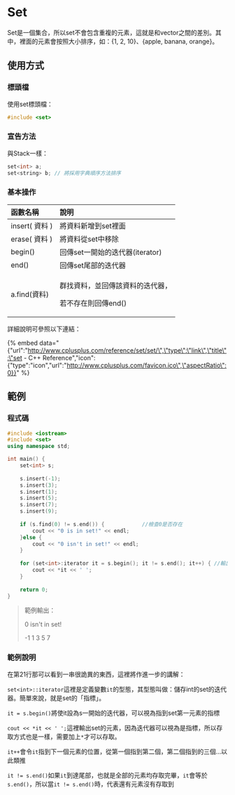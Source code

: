 # Set

Set是一個集合，所以set不會包含重複的元素，這就是和vector之間的差別。其中，裡面的元素會按照大小排序，如：{1, 2, 10}、{apple, banana, orange}。

## 使用方式

### 標頭檔

使用set標頭檔：

```cpp
#include <set>
```

### 宣告方法

與Stack一樣：

```cpp
set<int> a;
set<string> b; // 將採用字典順序方法排序
```

### 基本操作

<table>
  <thead>
    <tr>
      <th style="text-align:left">函數名稱</th>
      <th style="text-align:left">說明</th>
    </tr>
  </thead>
  <tbody>
    <tr>
      <td style="text-align:left">insert( 資料 )</td>
      <td style="text-align:left">將資料新增到set裡面</td>
    </tr>
    <tr>
      <td style="text-align:left">erase( 資料 )</td>
      <td style="text-align:left">將資料從set中移除</td>
    </tr>
    <tr>
      <td style="text-align:left">begin()</td>
      <td style="text-align:left">回傳set一開始的迭代器(iterator)</td>
    </tr>
    <tr>
      <td style="text-align:left">end()</td>
      <td style="text-align:left">回傳set尾部的迭代器</td>
    </tr>
    <tr>
      <td style="text-align:left">a.find(資料)</td>
      <td style="text-align:left">
        <p>群找資料，並回傳該資料的迭代器，</p>
        <p>若不存在則回傳end()</p>
      </td>
    </tr>
  </tbody>
</table>詳細說明可參照以下連結：

{% embed data="{\"url\":\"http://www.cplusplus.com/reference/set/set/\",\"type\":\"link\",\"title\":\"set - C++ Reference\",\"icon\":{\"type\":\"icon\",\"url\":\"http://www.cplusplus.com/favicon.ico\",\"aspectRatio\":0}}" %}

## 範例

### 程式碼

```cpp
#include <iostream>
#include <set>
using namespace std;

int main() {
    set<int> s;
    
    s.insert(-1);
    s.insert(3);
    s.insert(1);
    s.insert(5);
    s.insert(7);
    s.insert(9);
    
    if (s.find(0) != s.end()) {            //檢查0是否存在
        cout << "0 is in set!" << endl;
    }else {
        cout << "0 isn't in set!" << endl;
    }
    
    for (set<int>:iterator it = s.begin(); it != s.end(); it++) { //輸出set裡的資料
        cout << *it << ' ';
    }
    
    return 0;
}
```

> 範例輸出：
>
> 0 isn't in set!
>
> -1 1 3 5 7

### 範例說明

在第21行那可以看到一串很詭異的東西，這裡將作進一步的講解：

`set<int>::iterator`這裡是定義變數`it`的型態，其型態叫做：儲存int的set的迭代器。簡單來說，就是set的「指標」。

`it = s.begin()`將使it設為s一開始的迭代器，可以視為指到set第一元素的指標

`cout << *it << ' ';`這裡輸出set的元素，因為迭代器可以視為是指標，所以存取方式也是一樣，需要加上`*`才可以存取。

`it++`會令`it`指到下一個元素的位置，從第一個指到第二個，第二個指到的三個...以此類推

`it != s.end()`如果`it`到達尾部，也就是全部的元素均存取完畢，`it`會等於`s.end()`，所以當`it != s.end()`時，代表還有元素沒有存取到

